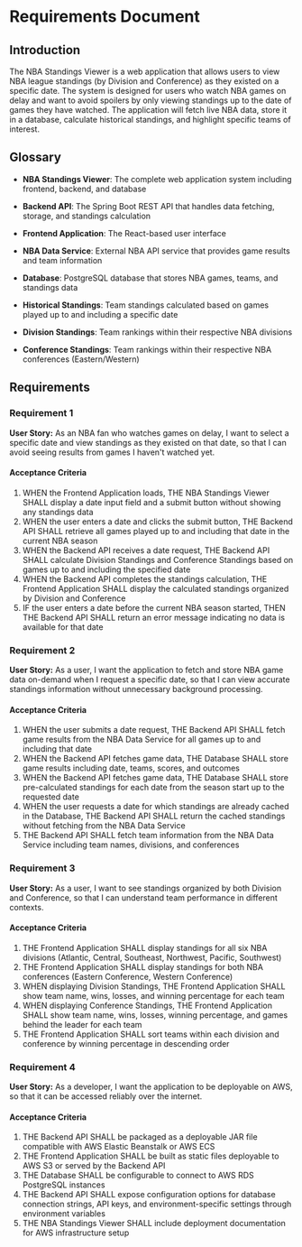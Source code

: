 # Requirements Document

## Introduction

The NBA Standings Viewer is a web application that allows users to view NBA league standings (by Division and Conference) as they existed on a specific date. The system is designed for users who watch NBA games on delay and want to avoid spoilers by only viewing standings up to the date of games they have watched. The application will fetch live NBA data, store it in a database, calculate historical standings, and highlight specific teams of interest.

## Glossary

- **NBA Standings Viewer**: The complete web application system including frontend, backend, and database
- **Backend API**: The Spring Boot REST API that handles data fetching, storage, and standings calculation
- **Frontend Application**: The React-based user interface
- **NBA Data Service**: External NBA API service that provides game results and team information
- **Database**: PostgreSQL database that stores NBA games, teams, and standings data
- **Historical Standings**: Team standings calculated based on games played up to and including a specific date

- **Division Standings**: Team rankings within their respective NBA divisions
- **Conference Standings**: Team rankings within their respective NBA conferences (Eastern/Western)

## Requirements

### Requirement 1

**User Story:** As an NBA fan who watches games on delay, I want to select a specific date and view standings as they existed on that date, so that I can avoid seeing results from games I haven't watched yet.

#### Acceptance Criteria

1. WHEN the Frontend Application loads, THE NBA Standings Viewer SHALL display a date input field and a submit button without showing any standings data
2. WHEN the user enters a date and clicks the submit button, THE Backend API SHALL retrieve all games played up to and including that date in the current NBA season
3. WHEN the Backend API receives a date request, THE Backend API SHALL calculate Division Standings and Conference Standings based on games up to and including the specified date
4. WHEN the Backend API completes the standings calculation, THE Frontend Application SHALL display the calculated standings organized by Division and Conference
5. IF the user enters a date before the current NBA season started, THEN THE Backend API SHALL return an error message indicating no data is available for that date

### Requirement 2

**User Story:** As a user, I want the application to fetch and store NBA game data on-demand when I request a specific date, so that I can view accurate standings information without unnecessary background processing.

#### Acceptance Criteria

1. WHEN the user submits a date request, THE Backend API SHALL fetch game results from the NBA Data Service for all games up to and including that date
2. WHEN the Backend API fetches game data, THE Database SHALL store game results including date, teams, scores, and outcomes
3. WHEN the Backend API fetches game data, THE Database SHALL store pre-calculated standings for each date from the season start up to the requested date
4. WHEN the user requests a date for which standings are already cached in the Database, THE Backend API SHALL return the cached standings without fetching from the NBA Data Service
5. THE Backend API SHALL fetch team information from the NBA Data Service including team names, divisions, and conferences

### Requirement 3

**User Story:** As a user, I want to see standings organized by both Division and Conference, so that I can understand team performance in different contexts.

#### Acceptance Criteria

1. THE Frontend Application SHALL display standings for all six NBA divisions (Atlantic, Central, Southeast, Northwest, Pacific, Southwest)
2. THE Frontend Application SHALL display standings for both NBA conferences (Eastern Conference, Western Conference)
3. WHEN displaying Division Standings, THE Frontend Application SHALL show team name, wins, losses, and winning percentage for each team
4. WHEN displaying Conference Standings, THE Frontend Application SHALL show team name, wins, losses, winning percentage, and games behind the leader for each team
5. THE Frontend Application SHALL sort teams within each division and conference by winning percentage in descending order

### Requirement 4

**User Story:** As a developer, I want the application to be deployable on AWS, so that it can be accessed reliably over the internet.

#### Acceptance Criteria

1. THE Backend API SHALL be packaged as a deployable JAR file compatible with AWS Elastic Beanstalk or AWS ECS
2. THE Frontend Application SHALL be built as static files deployable to AWS S3 or served by the Backend API
3. THE Database SHALL be configurable to connect to AWS RDS PostgreSQL instances
4. THE Backend API SHALL expose configuration options for database connection strings, API keys, and environment-specific settings through environment variables
5. THE NBA Standings Viewer SHALL include deployment documentation for AWS infrastructure setup
